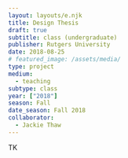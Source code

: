 ```yaml
---
layout: layouts/e.njk
title: Design Thesis
draft: true
subtitle: class (undergraduate)
publisher: Rutgers University
date: 2018-08-25
# featured_image: /assets/media/
type: project
medium:
  - teaching
subtype: class
year: ["2018"]
season: Fall
date_season: Fall 2018
collaborator:
  - Jackie Thaw
---
```


TK
